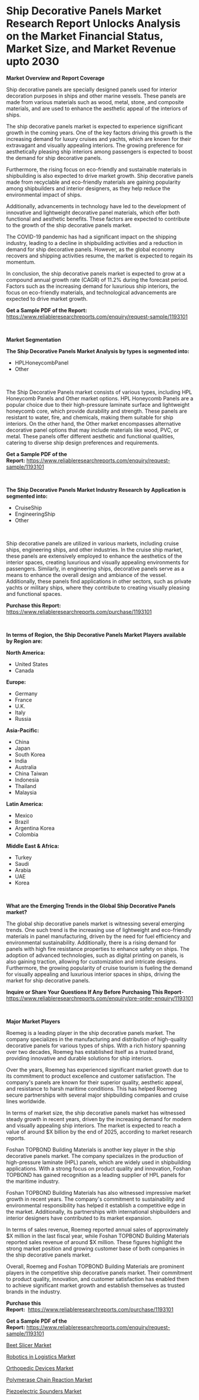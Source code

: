 <p><h1>Ship Decorative Panels Market Research Report Unlocks Analysis on the Market Financial Status, Market Size, and Market Revenue upto 2030</h1></p><p><strong>Market Overview and Report Coverage</strong></p>
<p><p>Ship decorative panels are specially designed panels used for interior decoration purposes in ships and other marine vessels. These panels are made from various materials such as wood, metal, stone, and composite materials, and are used to enhance the aesthetic appeal of the interiors of ships.</p><p>The ship decorative panels market is expected to experience significant growth in the coming years. One of the key factors driving this growth is the increasing demand for luxury cruises and yachts, which are known for their extravagant and visually appealing interiors. The growing preference for aesthetically pleasing ship interiors among passengers is expected to boost the demand for ship decorative panels.</p><p>Furthermore, the rising focus on eco-friendly and sustainable materials in shipbuilding is also expected to drive market growth. Ship decorative panels made from recyclable and eco-friendly materials are gaining popularity among shipbuilders and interior designers, as they help reduce the environmental impact of ships.</p><p>Additionally, advancements in technology have led to the development of innovative and lightweight decorative panel materials, which offer both functional and aesthetic benefits. These factors are expected to contribute to the growth of the ship decorative panels market.</p><p>The COVID-19 pandemic has had a significant impact on the shipping industry, leading to a decline in shipbuilding activities and a reduction in demand for ship decorative panels. However, as the global economy recovers and shipping activities resume, the market is expected to regain its momentum.</p><p>In conclusion, the ship decorative panels market is expected to grow at a compound annual growth rate (CAGR) of 11.2% during the forecast period. Factors such as the increasing demand for luxurious ship interiors, the focus on eco-friendly materials, and technological advancements are expected to drive market growth.</p></p>
<p><strong>Get a Sample PDF of the Report:</strong> <a href="https://www.reliableresearchreports.com/enquiry/request-sample/1193101">https://www.reliableresearchreports.com/enquiry/request-sample/1193101</a></p>
<p>&nbsp;</p>
<p><strong>Market Segmentation</strong></p>
<p><strong>The Ship Decorative Panels Market Analysis by types is segmented into:</strong></p>
<p><ul><li>HPLHoneycombPanel</li><li>Other</li></ul></p>
<p>&nbsp;</p>
<p><p>The Ship Decorative Panels market consists of various types, including HPL Honeycomb Panels and Other market options. HPL Honeycomb Panels are a popular choice due to their high-pressure laminate surface and lightweight honeycomb core, which provide durability and strength. These panels are resistant to water, fire, and chemicals, making them suitable for ship interiors. On the other hand, the Other market encompasses alternative decorative panel options that may include materials like wood, PVC, or metal. These panels offer different aesthetic and functional qualities, catering to diverse ship design preferences and requirements.</p></p>
<p><strong>Get a Sample PDF of the Report:</strong>&nbsp;<a href="https://www.reliableresearchreports.com/enquiry/request-sample/1193101">https://www.reliableresearchreports.com/enquiry/request-sample/1193101</a></p>
<p>&nbsp;</p>
<p><strong>The Ship Decorative Panels Market Industry Research by Application is segmented into:</strong></p>
<p><ul><li>CruiseShip</li><li>EngineeringShip</li><li>Other</li></ul></p>
<p>&nbsp;</p>
<p><p>Ship decorative panels are utilized in various markets, including cruise ships, engineering ships, and other industries. In the cruise ship market, these panels are extensively employed to enhance the aesthetics of the interior spaces, creating luxurious and visually appealing environments for passengers. Similarly, in engineering ships, decorative panels serve as a means to enhance the overall design and ambiance of the vessel. Additionally, these panels find applications in other sectors, such as private yachts or military ships, where they contribute to creating visually pleasing and functional spaces.</p></p>
<p><strong>Purchase this Report:</strong>&nbsp; <a href="https://www.reliableresearchreports.com/purchase/1193101">https://www.reliableresearchreports.com/purchase/1193101</a></p>
<p>&nbsp;</p>
<p><strong>In terms of Region, the Ship Decorative Panels Market Players available by Region are:</strong></p>
<p>
    <p> <strong> North America: </strong>
        <ul>
            <li>United States</li>
            <li>Canada</li>
        </ul>
        </p> 
    <p> <strong> Europe: </strong>
        <ul>
            <li>Germany</li>
            <li>France</li>
            <li>U.K.</li>
            <li>Italy</li>
            <li>Russia</li>
        </ul>
        </p> 
    <p> <strong> Asia-Pacific: </strong>
        <ul>
            <li>China</li>
            <li>Japan</li>
            <li>South Korea</li>
            <li>India</li>
            <li>Australia</li>
            <li>China Taiwan</li>
            <li>Indonesia</li>
            <li>Thailand</li>
            <li>Malaysia</li>
        </ul>
        </p> 
    <p> <strong> Latin America: </strong>
        <ul>
            <li>Mexico</li>
            <li>Brazil</li>
            <li>Argentina Korea</li>
            <li>Colombia</li>
        </ul>
        </p> 
    <p> <strong> Middle East & Africa: </strong>
        <ul>
            <li>Turkey</li>
            <li>Saudi</li>
            <li>Arabia</li>
            <li>UAE</li>
            <li>Korea</li>
        </ul>
    </p>
    </p>
<p>&nbsp;</p>
<p><strong>What are the Emerging Trends in the Global Ship Decorative Panels market?</strong></p>
<p><p>The global ship decorative panels market is witnessing several emerging trends. One such trend is the increasing use of lightweight and eco-friendly materials in panel manufacturing, driven by the need for fuel efficiency and environmental sustainability. Additionally, there is a rising demand for panels with high fire resistance properties to enhance safety on ships. The adoption of advanced technologies, such as digital printing on panels, is also gaining traction, allowing for customization and intricate designs. Furthermore, the growing popularity of cruise tourism is fueling the demand for visually appealing and luxurious interior spaces in ships, driving the market for ship decorative panels.</p></p>
<p><strong>Inquire or Share Your Questions If Any Before Purchasing This Report</strong>- <a href="https://www.reliableresearchreports.com/enquiry/pre-order-enquiry/1193101">https://www.reliableresearchreports.com/enquiry/pre-order-enquiry/1193101</a></p>
<p>&nbsp;</p>
<p><strong>Major Market Players</strong></p>
<p><p>Roemeg is a leading player in the ship decorative panels market. The company specializes in the manufacturing and distribution of high-quality decorative panels for various types of ships. With a rich history spanning over two decades, Roemeg has established itself as a trusted brand, providing innovative and durable solutions for ship interiors.</p><p>Over the years, Roemeg has experienced significant market growth due to its commitment to product excellence and customer satisfaction. The company's panels are known for their superior quality, aesthetic appeal, and resistance to harsh maritime conditions. This has helped Roemeg secure partnerships with several major shipbuilding companies and cruise lines worldwide.</p><p>In terms of market size, the ship decorative panels market has witnessed steady growth in recent years, driven by the increasing demand for modern and visually appealing ship interiors. The market is expected to reach a value of around $X billion by the end of 2025, according to market research reports.</p><p>Foshan TOPBOND Building Materials is another key player in the ship decorative panels market. The company specializes in the production of high-pressure laminate (HPL) panels, which are widely used in shipbuilding applications. With a strong focus on product quality and innovation, Foshan TOPBOND has gained recognition as a leading supplier of HPL panels for the maritime industry.</p><p>Foshan TOPBOND Building Materials has also witnessed impressive market growth in recent years. The company's commitment to sustainability and environmental responsibility has helped it establish a competitive edge in the market. Additionally, its partnerships with international shipbuilders and interior designers have contributed to its market expansion.</p><p>In terms of sales revenue, Roemeg reported annual sales of approximately $X million in the last fiscal year, while Foshan TOPBOND Building Materials reported sales revenue of around $X million. These figures highlight the strong market position and growing customer base of both companies in the ship decorative panels market.</p><p>Overall, Roemeg and Foshan TOPBOND Building Materials are prominent players in the competitive ship decorative panels market. Their commitment to product quality, innovation, and customer satisfaction has enabled them to achieve significant market growth and establish themselves as trusted brands in the industry.</p></p>
<p><strong>Purchase this Report:</strong>&nbsp;&nbsp;<a href="https://www.reliableresearchreports.com/purchase/1193101">https://www.reliableresearchreports.com/purchase/1193101</a></p>
<p></p>
<p><strong>Get a Sample PDF of the Report:</strong>&nbsp;<a href="https://www.reliableresearchreports.com/enquiry/request-sample/1193101">https://www.reliableresearchreports.com/enquiry/request-sample/1193101</a></p>
<p><p><a href="https://www.linkedin.com/pulse/beet-slicer-market-size-2023-2030-global-industrial-ly2te/">Beet Slicer Market</a></p><p><a href="https://www.linkedin.com/pulse/robotics-logistics-market-insights-players-forecast-till-ici2e/">Robotics in Logistics Market</a></p><p><a href="https://medium.com/@myrtleebert1913/orthopedic-devices-market-size-cagr-trends-2024-2030-7734941a5391">Orthopedic Devices Market</a></p><p><a href="https://medium.com/@lottiejerde6456/polymerase-chain-reaction-market-size-cagr-trends-2024-2030-05c2c8b174fd">Polymerase Chain Reaction Market</a></p><p><a href="https://www.linkedin.com/pulse/piezoelectric-sounders-market-size-share-global-analysis-p58se/">Piezoelectric Sounders Market</a></p></p>